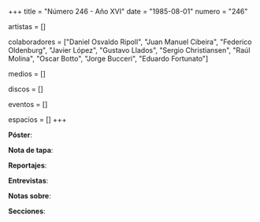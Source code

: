 +++
title = "Número 246 - Año XVI"
date = "1985-08-01"
numero = "246"

artistas = []

colaboradores = ["Daniel Osvaldo Ripoll", "Juan Manuel Cibeira", "Federico Oldenburg", "Javier López", "Gustavo Llados", "Sergio Christiansen", "Raúl Molina", "Oscar Botto", "Jorge Bucceri", "Eduardo Fortunato"]

medios = []

discos = []

eventos = []

espacios = []
+++

**Póster**: 

**Nota de tapa**: 

**Reportajes**: 

**Entrevistas**: 

**Notas sobre**:

**Secciones**:
